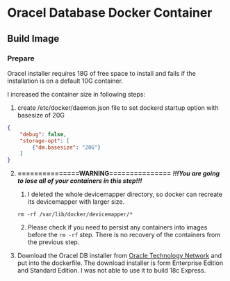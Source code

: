 # Oracel Database Docker Container

## Build Image

### Prepare

Oracel installer requires 18G of free space to install and fails if the installation is on a default 10G container. 

I increased the container size in following steps:

1. create /etc/docker/daemon.json file to set dockerd startup option with basesize of 20G
```json
{
    "debug": false,
    "storage-opt": [
        {"dm.basesize": "20G"}
    ]
}
```
2. **===============WARNING===============** ***!!!You are going to lose all of your containers in this step!!!***
    1. I deleted the whole devicemapper directory, so docker can recreate its devicemapper with larger size.
    ```shell
    rm -rf /var/lib/docker/devicemapper/*
    ```
    2. Please check if you need to persist any containers into images before the ```rm -rf``` step. There is no recovery of the containers from the previous step.

3. Download the Oracel DB installer from [Oracle Technology Network](http://www.oracle.com/technetwork/database/enterprise-edition/downloads/index.html) and put into the dockerfile. The download installer is form Enterprise Edition and Standard Edition. I was not able to use it to build 18c Express. 